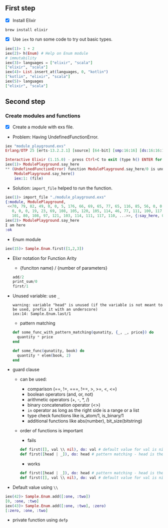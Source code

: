 ## First step
- [x] Install Elixir
```
brew install elixir
```

- [x] Use `iex` to run some code to try out basic types.
```elixir
iex(1)> 1 + 2
iex(2)> h(Enum) # Help on Enum module
# immutability
iex(3)> languages = ["elixir", "scala"]
["elixir", "scala"]
iex(4)> List.insert_at(languages, 0, "kotlin")
["kotlin", "elixir", "scala"]
iex(5)> languages
["elixir", "scala"]
```

## Second step
### Create modules and functions
- [x] Create a module with exs file.

- Problem: Having UndefinedFunctionError.
```elixir
iex "module_playground.exs"
Erlang/OTP 25 [erts-13.2.2.1] [source] [64-bit] [smp:16:16] [ds:16:16:10] [async-threads:1] [jit:ns] [dtrace]

Interactive Elixir (1.15.0) - press Ctrl+C to exit (type h() ENTER for help)
iex(1)> ModulePlayground.say_here
** (UndefinedFunctionError) function ModulePlayground.say_here/0 is undefined (module ModulePlayground is not available)
    ModulePlayground.say_here()
    iex:1: (file)
```

- Solution: `import_file` helped to run the function.
```elixir
iex(1)> import_file "./module_playground.exs"
{:module, ModulePlayground,
 <<70, 79, 82, 49, 0, 0, 5, 176, 66, 69, 65, 77, 65, 116, 85, 56, 0, 0, 0, 198,
   0, 0, 0, 19, 23, 69, 108, 105, 120, 105, 114, 46, 77, 111, 100, 117, 108,
   101, 80, 108, 97, 121, 103, 114, 111, 117, 110, ...>>, {:say_here, 0}}
iex(2)> ModulePlayground.say_here
I am here
:ok
```

- Enum module
```elixir
iex(15)> Sample.Enum.first([1,2,3])
```

- Elixr notation for Function Arity
  - {funciton name} / {number of parameters}
  ```elixir
  add/2
  print_sum/0
  first/1
  ```

- Unused variable: use `_` 
  ```
  warning: variable "head" is unused (if the variable is not meant to be used, prefix it with an underscore)
  iex:14: Sample.Enum.last/1
  ```

  - pattern matching
  ```elixir
  def some_func_with_pattern_matching(qunatity, {_, _, price}) do
    quantity * price
  end

  def some_func(qunatity, book) do
    quantity * elem(book, 2)
  end
  ```

- guard clause 
  - can be used:
      - comparison (==, !=, ===, !==, >, >=, <, <=)
      - boolean operators (and, or, not)
      - arithmetic operators (+, -, *, /)
      - binary concatenation operator (<>)
      - `in` operator as long as the right side is a range or a list
      - type check functions like is_atom/1, is_binary/1
      - additional functions like abs(number), bit_size(bitstring)

  - order of functions is important
      - fails
      ```elixir
      def first([], val \\ nil), do: val # default value for val is nil
      def first([head | _]), do: head # pattern matching - head is the first element of the list
      ```

      - works
      ```elixir
      def first([head | _]), do: head # pattern matching - head is the first element of the list
      def first([], val \\ nil), do: val # default value for val is nil
      ```


- Default value using `\\`
```elixir
iex(42)> Sample.Enum.add([:one, :two])
[0, :one, :two]
iex(43)> Sample.Enum.add([:one, :two], :zero)
[:zero, :one, :two]
```

- private function using `defp` 